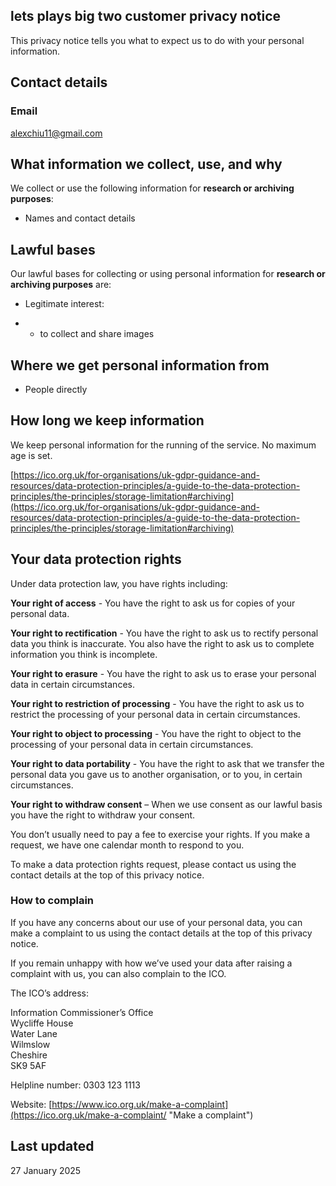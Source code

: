 ## lets plays big two customer privacy notice

This privacy notice tells you what to expect us to do with your personal information.

## Contact details

### Email

alexchiu11@gmail.com

## What information we collect, use, and why

We collect or use the following information for **research or archiving purposes**:

- Names and contact details

## Lawful bases

Our lawful bases for collecting or using personal information for **research or archiving purposes** are:

- Legitimate interest:

- - to collect and share images

## Where we get personal information from

- People directly

## How long we keep information

We keep personal information for the running of the service. No maximum age is set.

[https://ico.org.uk/for-organisations/uk-gdpr-guidance-and-resources/data-protection-principles/a-guide-to-the-data-protection-principles/the-principles/storage-limitation#archiving](https://ico.org.uk/for-organisations/uk-gdpr-guidance-and-resources/data-protection-principles/a-guide-to-the-data-protection-principles/the-principles/storage-limitation#archiving)

## Your data protection rights

Under data protection law, you have rights including:

**Your right of access** - You have the right to ask us for copies of your personal data.

**Your right to rectification** - You have the right to ask us to rectify personal data you think is inaccurate. You also have the right to ask us to complete information you think is incomplete.

**Your right to erasure** - You have the right to ask us to erase your personal data in certain circumstances.

**Your right to restriction of processing** - You have the right to ask us to restrict the processing of your personal data in certain circumstances.

**Your right to object to processing** - You have the right to object to the processing of your personal data in certain circumstances.

**Your right to data portability** - You have the right to ask that we transfer the personal data you gave us to another organisation, or to you, in certain circumstances.

**Your right to withdraw consent** – When we use consent as our lawful basis you have the right to withdraw your consent.

You don’t usually need to pay a fee to exercise your rights. If you make a request, we have one calendar month to respond to you.

To make a data protection rights request, please contact us using the contact details at the top of this privacy notice.

### How to complain

If you have any concerns about our use of your personal data, you can make a complaint to us using the contact details at the top of this privacy notice.

If you remain unhappy with how we’ve used your data after raising a complaint with us, you can also complain to the ICO.

The ICO’s address:

Information Commissioner’s Office  
Wycliffe House  
Water Lane  
Wilmslow  
Cheshire  
SK9 5AF

Helpline number: 0303 123 1113

Website: [https://www.ico.org.uk/make-a-complaint](https://ico.org.uk/make-a-complaint/ "Make a complaint")

## Last updated

27 January 2025

